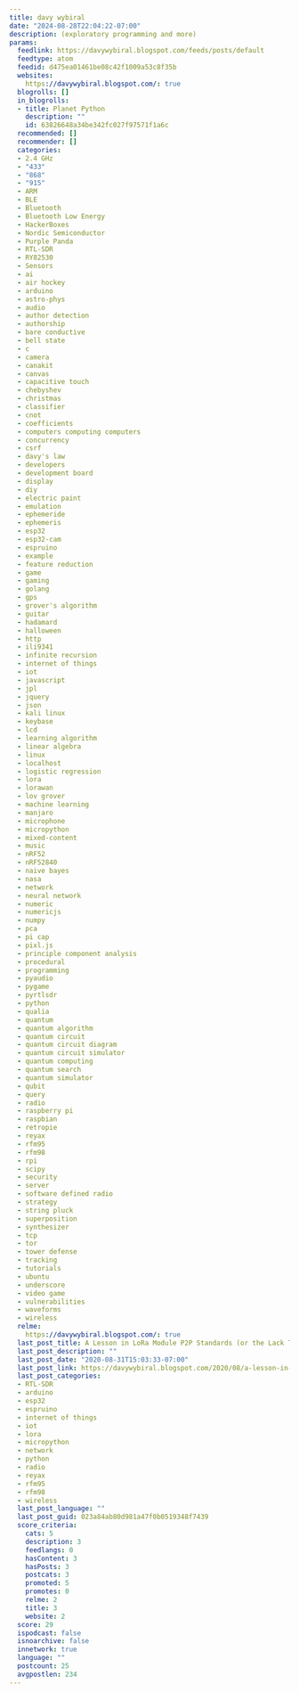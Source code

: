 ```yaml
---
title: davy wybiral
date: "2024-08-28T22:04:22-07:00"
description: (exploratory programming and more)
params:
  feedlink: https://davywybiral.blogspot.com/feeds/posts/default
  feedtype: atom
  feedid: d475ea01461be08c42f1009a53c8f35b
  websites:
    https://davywybiral.blogspot.com/: true
  blogrolls: []
  in_blogrolls:
  - title: Planet Python
    description: ""
    id: 63826648a34be342fc027f97571f1a6c
  recommended: []
  recommender: []
  categories:
  - 2.4 GHz
  - "433"
  - "868"
  - "915"
  - ARM
  - BLE
  - Bluetooth
  - Bluetooth Low Energy
  - HackerBoxes
  - Nordic Semiconductor
  - Purple Panda
  - RTL-SDR
  - RY82530
  - Sensors
  - ai
  - air hockey
  - arduino
  - astro-phys
  - audio
  - author detection
  - authorship
  - bare conductive
  - bell state
  - c
  - camera
  - canakit
  - canvas
  - capacitive touch
  - chebyshev
  - christmas
  - classifier
  - cnot
  - coefficients
  - computers computing computers
  - concurrency
  - csrf
  - davy's law
  - developers
  - development board
  - display
  - diy
  - electric paint
  - emulation
  - ephemeride
  - ephemeris
  - esp32
  - esp32-cam
  - espruino
  - example
  - feature reduction
  - game
  - gaming
  - golang
  - gps
  - grover's algorithm
  - guitar
  - hadamard
  - halloween
  - http
  - ili9341
  - infinite recursion
  - internet of things
  - iot
  - javascript
  - jpl
  - jquery
  - json
  - kali linux
  - keybase
  - lcd
  - learning algorithm
  - linear algebra
  - linux
  - localhost
  - logistic regression
  - lora
  - lorawan
  - lov grover
  - machine learning
  - manjaro
  - microphone
  - micropython
  - mixed-content
  - music
  - nRF52
  - nRF52840
  - naive bayes
  - nasa
  - network
  - neural network
  - numeric
  - numericjs
  - numpy
  - pca
  - pi cap
  - pixl.js
  - principle component analysis
  - procedural
  - programming
  - pyaudio
  - pygame
  - pyrtlsdr
  - python
  - qualia
  - quantum
  - quantum algorithm
  - quantum circuit
  - quantum circuit diagram
  - quantum circuit simulator
  - quantum computing
  - quantum search
  - quantum simulator
  - qubit
  - query
  - radio
  - raspberry pi
  - raspbian
  - retropie
  - reyax
  - rfm95
  - rfm98
  - rpi
  - scipy
  - security
  - server
  - software defined radio
  - strategy
  - string pluck
  - superposition
  - synthesizer
  - tcp
  - tor
  - tower defense
  - tracking
  - tutorials
  - ubuntu
  - underscore
  - video game
  - vulnerabilities
  - waveforms
  - wireless
  relme:
    https://davywybiral.blogspot.com/: true
  last_post_title: A Lesson in LoRa Module P2P Standards (or the Lack Thereof)
  last_post_description: ""
  last_post_date: "2020-08-31T15:03:33-07:00"
  last_post_link: https://davywybiral.blogspot.com/2020/08/a-lesson-in-lora-module-p2p-standards.html
  last_post_categories:
  - RTL-SDR
  - arduino
  - esp32
  - espruino
  - internet of things
  - iot
  - lora
  - micropython
  - network
  - python
  - radio
  - reyax
  - rfm95
  - rfm98
  - wireless
  last_post_language: ""
  last_post_guid: 023a84ab80d981a47f0b0519348f7439
  score_criteria:
    cats: 5
    description: 3
    feedlangs: 0
    hasContent: 3
    hasPosts: 3
    postcats: 3
    promoted: 5
    promotes: 0
    relme: 2
    title: 3
    website: 2
  score: 29
  ispodcast: false
  isnoarchive: false
  innetwork: true
  language: ""
  postcount: 25
  avgpostlen: 234
---
```

